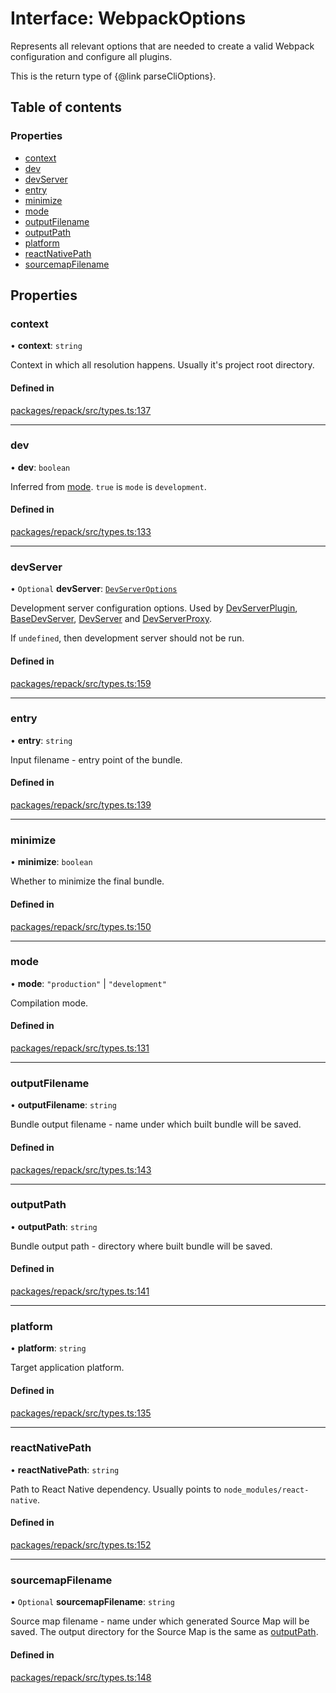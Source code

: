 # Interface: WebpackOptions

Represents all relevant options that are needed to create a valid Webpack configuration
and configure all plugins.

This is the return type of {@link parseCliOptions}.

## Table of contents

### Properties

- [context](WebpackOptions.md#context)
- [dev](WebpackOptions.md#dev)
- [devServer](WebpackOptions.md#devserver)
- [entry](WebpackOptions.md#entry)
- [minimize](WebpackOptions.md#minimize)
- [mode](WebpackOptions.md#mode)
- [outputFilename](WebpackOptions.md#outputfilename)
- [outputPath](WebpackOptions.md#outputpath)
- [platform](WebpackOptions.md#platform)
- [reactNativePath](WebpackOptions.md#reactnativepath)
- [sourcemapFilename](WebpackOptions.md#sourcemapfilename)

## Properties

### context

• **context**: `string`

Context in which all resolution happens. Usually it's project root directory.

#### Defined in

[packages/repack/src/types.ts:137](https://github.com/callstack/repack/blob/a78f6b9/packages/repack/src/types.ts#L137)

___

### dev

• **dev**: `boolean`

Inferred from [mode](WebpackOptions.md#mode). `true` is `mode` is `development`.

#### Defined in

[packages/repack/src/types.ts:133](https://github.com/callstack/repack/blob/a78f6b9/packages/repack/src/types.ts#L133)

___

### devServer

• `Optional` **devServer**: [`DevServerOptions`](DevServerOptions.md)

Development server configuration options.
Used by [DevServerPlugin](../classes/DevServerPlugin.md), [BaseDevServer](../classes/BaseDevServer.md), [DevServer](../classes/DevServer.md) and [DevServerProxy](../classes/DevServerProxy.md).

If `undefined`, then development server should not be run.

#### Defined in

[packages/repack/src/types.ts:159](https://github.com/callstack/repack/blob/a78f6b9/packages/repack/src/types.ts#L159)

___

### entry

• **entry**: `string`

Input filename - entry point of the bundle.

#### Defined in

[packages/repack/src/types.ts:139](https://github.com/callstack/repack/blob/a78f6b9/packages/repack/src/types.ts#L139)

___

### minimize

• **minimize**: `boolean`

Whether to minimize the final bundle.

#### Defined in

[packages/repack/src/types.ts:150](https://github.com/callstack/repack/blob/a78f6b9/packages/repack/src/types.ts#L150)

___

### mode

• **mode**: ``"production"`` \| ``"development"``

Compilation mode.

#### Defined in

[packages/repack/src/types.ts:131](https://github.com/callstack/repack/blob/a78f6b9/packages/repack/src/types.ts#L131)

___

### outputFilename

• **outputFilename**: `string`

Bundle output filename - name under which built bundle will be saved.

#### Defined in

[packages/repack/src/types.ts:143](https://github.com/callstack/repack/blob/a78f6b9/packages/repack/src/types.ts#L143)

___

### outputPath

• **outputPath**: `string`

Bundle output path - directory where built bundle will be saved.

#### Defined in

[packages/repack/src/types.ts:141](https://github.com/callstack/repack/blob/a78f6b9/packages/repack/src/types.ts#L141)

___

### platform

• **platform**: `string`

Target application platform.

#### Defined in

[packages/repack/src/types.ts:135](https://github.com/callstack/repack/blob/a78f6b9/packages/repack/src/types.ts#L135)

___

### reactNativePath

• **reactNativePath**: `string`

Path to React Native dependency. Usually points to `node_modules/react-native`.

#### Defined in

[packages/repack/src/types.ts:152](https://github.com/callstack/repack/blob/a78f6b9/packages/repack/src/types.ts#L152)

___

### sourcemapFilename

• `Optional` **sourcemapFilename**: `string`

Source map filename - name under which generated Source Map will be saved.
The output directory for the Source Map is the same as [outputPath](WebpackOptions.md#outputpath).

#### Defined in

[packages/repack/src/types.ts:148](https://github.com/callstack/repack/blob/a78f6b9/packages/repack/src/types.ts#L148)
